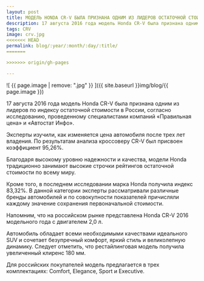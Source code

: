 ```yaml
---
layout: post
title: МОДЕЛЬ HONDA CR-V БЫЛА ПРИЗНАНА ОДНИМ ИЗ ЛИДЕРОВ ОСТАТОЧНОЙ СТОИМОСТИ
description: 17 августа 2016 года модель Honda CR-V была признана одним из лидеров по индексу остаточной стоимости в России
tags: CRV
image: crv.jpg
<<<<<<< HEAD
permalink: blog/:year/:month/:day/:title/
=======

>>>>>>> origin/gh-pages

---
```

![ {{ page.image | remove: ".jpg" }} ]({{ site.baseurl }}img/blog/{{ page.image }})

17 августа 2016 года модель Honda CR-V была признана одним из лидеров по индексу остаточной стоимости в России, согласно исследованию, проведенному специалистами компаний «Правильная цена» и «Автостат Инфо».

Эксперты изучили, как изменяется цена автомобиля после трех лет владения. По результатам анализа кроссоверу CR-V был присвоен коэффициент 95,26%.

Благодаря высокому уровню надежности и качества, модели Honda традиционно занимают высокие строчки рейтингов остаточной стоимости по всему миру.

Кроме того, в последнем исследовании марка Honda получила индекс 83,32%. В данной категории эксперты рассматривали различные бренды автомобилей и по совокупности показателей причисляли каждому значение сохранения первоначальной стоимости.

Напомним, что на российском рынке представлена Honda CR-V 2016 модельного года с двигателем 2,0 л.

Автомобиль обладает всеми необходимыми качествами идеального SUV и сочетает безупречный комфорт, яркий стиль и великолепную динамику. Следует отметить, что рестайлинговая модель получила увеличенный клиренс 180 мм.

Для российских покупателей модель предлагается в трех комплектациях: Comfort, Elegance, Sport и Executive.
